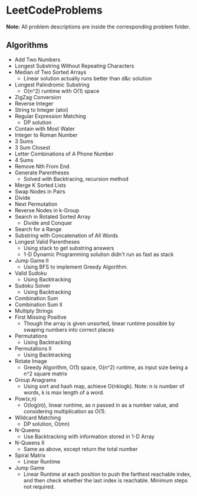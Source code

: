 # LeetCodeProblems
**Note:** All problem descriptions are inside the corresponding problem folder.
## Algorithms
- Add Two Numbers
- Longest Substring Without Repeating Characters
- Median of Two Sorted Arrays
  - Linear solution actually runs better than d&c solution
- Longest Palindromic Substring
  - O(n^2) runtime with O(1) space
- ZigZag Conversion
- Reverse Integer
- String to Integer (atoi)
- Regular Expression Matching
  - DP solution
- Contain with Most Water
- Integer to Roman Number
- 3 Sums
- 3 Sum Closest
- Letter Combinations of A Phone Number
- 4 Sums
- Remove Nth From End
- Generate Parentheses
  - Solved with Backtracing, recursion method
- Merge K Sorted Lists
- Swap Nodes in Pairs
- Divide
- Next Permutation
- Reverse Nodes in k-Group
- Search in Rotated Sorted Array
  - Divide and Conquer
- Search for a Range
- Substring with Concatenation of All Words
- Longest Valid Parentheses
  - Using stack to get substring answers
  - 1-D Dynamic Programming solution didn't run as fast as stack
- Jump Game II
  - Using BFS to implement Greedy Algorithm.
- Valid Sudoku
  - Using Backtracking
- Sudoku Solver
  - Using Backtracking
- Combination Sum
- Combination Sum II
- Multiply Strings
- First Missing Positive
  - Though the array is given unsorted, linear runtime possible by swaping numbers into correct places
- Permutations
  - Using Backtracking
- Permutations II
  - Using Backtracking
- Rotate Image
  - Greedy Algorithm, O(1) space, O(n^2) runtime, as input size being a n^2 square matrix
- Group Anagrams
  - Using sort and hash map, achieve O(nklogk). Note: n is number of words, k is max length of a word.
- Pow(x,n)
  - O(log(n)), linear runtime, as n passed in as a number value, and considering multiplication as O(1).
- Wildcard Matching
  - DP solution, O(mn)
- N-Queens
  - Use Backtracking with information stored in 1-D Array
- N-Queens II
  - Same as above, except return the total number
- Spiral Matrix
  - Linear Runtime
- Jump Game
  - Linear Runtime at each position to push the farthest reachable index, and then check whether the last index is reachable. Minimum steps not required.
